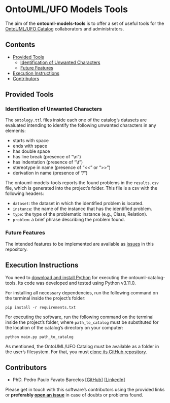# OntoUML/UFO Models Tools

The aim of the **ontouml-models-tools** is to offer a set of useful tools for the [OntoUML/UFO Catalog](https://github.com/unibz-core/ontouml-models) collaborators and administrators.

## Contents

- [Provided Tools](#provided-tools)
  - [Identification of Unwanted Characters](#identification-of-unwanted-characters)
  - [Future Features](#future-features)
- [Execution Instructions](#execution-instructions)
- [Contributors](#contributors)

## Provided Tools

### Identification of Unwanted Characters

The `ontology.ttl` files inside each one of the catalog’s datasets are evaluated intending to identify the following unwanted characters in any elements:

- starts with space
- ends with space
- has double space
- has line break (presence of “\n”)
- has indentation (presence of “\t”)
- stereotype in name (presence of “\<\<” or “\>\>”)
- derivation in name (presence of “/”)

The ontouml-models-tools reports the found problems in the `results.csv` file, which is generated into the project’s folder. This file is a csv with the following headers:

- `dataset`: the dataset in which the identified problem is located.
- `instance`: the name of the instance that has the identified problem.
- `type`: the type of the problematic instance (e.g., Class, Relation).
- `problem`: a brief phrase describing the problem found.

### Future Features

The intended features to be implemented are available as [issues](https://github.com/unibz-core/ontouml-models-tools/issues/) in this repository.

## Execution Instructions

You need to [download and install Python](https://www.python.org/downloads/) for executing the ontouml-catalog-tools. Its code was developed and tested using Python v3.11.0.

For installing all necessary dependencies, run the following command on the terminal inside the project’s folder:

```shell
pip install -r requirements.txt
```

For executing the software, run the following command on the terminal inside the project’s folder, where `path_to_catalog` must be substituted for the location of the catalog’s directory on your computer:

```shell
python main.py path_to_catalog
```

As mentioned, the OntoUML/UFO Catalog must be available as a folder in the user’s filesystem. For that, you must [clone its GitHub repository](https://docs.github.com/en/repositories/creating-and-managing-repositories/cloning-a-repository).

## Contributors

- PhD. Pedro Paulo Favato Barcelos [[GitHub](https://github.com/pedropaulofb)] [[LinkedIn](https://www.linkedin.com/in/pedropaulofavatobarcelos/)]

Please get in touch with this software’s contributors using the provided links or **preferably [open an issue](https://github.com/unibz-core/ontouml-models-tools/issues/)** in case of doubts or problems found.
